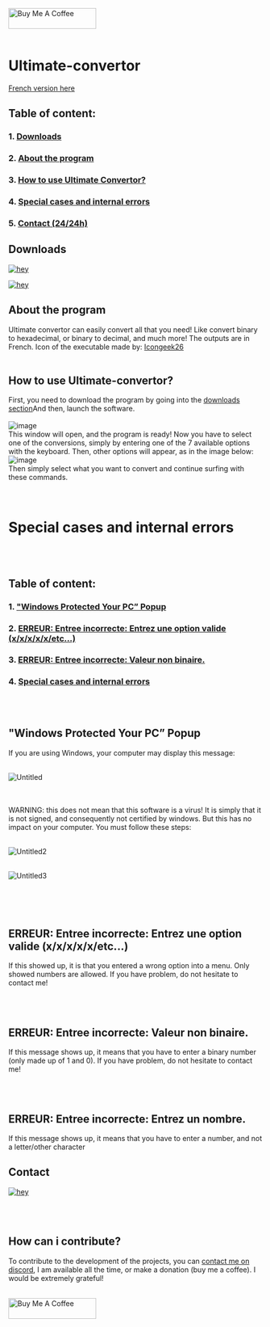 
<!-- This Source Code Form is subject to the terms of the Mozilla Public
   - License, v. 2.0. If a copy of the MPL was not distributed with this
   - file, You can obtain one at https://mozilla.org/MPL/2.0/. 
   - Creator: DR34M-M4K3R#7751 -->

<a href="https://www.buymeacoffee.com/DR34MM4K3R" target="_blank"><img src="https://cdn.buymeacoffee.com/buttons/default-green.png" alt="Buy Me A Coffee" height="41" width="174"></a>
<br/><br/>

# Ultimate-convertor
[French version here](https://github.com/DR34M-M4K3R/Ultimate-convertor/blob/main/README.md)
## Table of content:<br/>
### 1. [Downloads](https://github.com/DR34M-M4K3R/Ultimate-convertor/blob/main/README.EN.md#downloads)<br/>
### 2. [About the program](https://github.com/DR34M-M4K3R/Ultimate-convertor/blob/main/README.EN.md#about-the-program)<br/>
### 3. [How to use Ultimate Convertor?](https://github.com/DR34M-M4K3R/Ultimate-convertor/blob/main/README.EN.md#how-to-use-ultimate-convertor)
### 4. [Special cases and internal errors](https://github.com/DR34M-M4K3R/Ultimate-convertor/blob/main/README.EN.md#special-cases-and-internal-errors)
### 5. [Contact (24/24h)](https://github.com/DR34M-M4K3R/Ultimate-convertor/blob/main/README.EN.md#contact)


## Downloads

[![hey](https://img.shields.io/badge/Download%20.exe-181717?style=for-the-badge&color=blue&logo=windows)](https://github.com/DR34M-M4K3R/Ultimate-convertor/releases/download/1.0/Ultimate-Convertor.exe)

[![hey](https://img.shields.io/badge/Download%20.jar-181717?style=for-the-badge&color=red&logo=java)](https://github.com/DR34M-M4K3R/Ultimate-convertor/raw/main/ultimateConvertor.jar)


## About the program
Ultimate convertor can easily convert all that you need! Like convert binary to hexadecimal, or binary to decimal, and much more! The outputs are in French. Icon of the executable made by: [Icongeek26](https://www.flaticon.com/fr/auteurs/icongeek26)
<br/><br/>
## How to use Ultimate-convertor?
First, you need to download the program by going into the [downloads section](https://github.com/DR34M-M4K3R/Ultimate-convertor/blob/main/README.EN.md#downloads)And then, launch the software.
<br/>
<br/>
![image](https://user-images.githubusercontent.com/67145585/116277111-76c45780-a785-11eb-9d5c-0d9ba2a146a3.png)
<br/>
This window will open, and the program is ready! Now you have to select one of the conversions, simply by entering one of the 7 available options with the keyboard. Then, other options will appear, as in the image below:
<br/>
![image](https://user-images.githubusercontent.com/67145585/116277718-0964f680-a786-11eb-8aef-7fc9d8eef229.png)
<br/>
Then simply select what you want to convert and continue surfing with these commands.
<br/><br/><br/>
# Special cases and internal errors
<br/><br/>
## Table of content:<br/>
### 1. ["Windows Protected Your PC” Popup](https://github.com/DR34M-M4K3R/Ultimate-convertor/blob/main/README.EN.md#windows-protected-your-pc-popup)<br/>
### 2. [ERREUR: Entree incorrecte: Entrez une option valide (x/x/x/x/x/etc...)](https://github.com/DR34M-M4K3R/Ultimate-convertor/blob/main/README.EN.md#erreur-entree-incorrecte-entrez-une-option-valide-xxxxxetc)<br/>
### 3. [ERREUR: Entree incorrecte: Valeur non binaire.](https://github.com/DR34M-M4K3R/Ultimate-convertor/blob/main/README.EN.md#how-to-use-ultimate-convertor)
### 4. [Special cases and internal errors](https://github.com/DR34M-M4K3R/Ultimate-convertor/blob/main/README.EN.md#special-cases-and-internal-errors)

<br/><br/>

## "Windows Protected Your PC” Popup

If you are using Windows, your computer may display this message:
<br/>
<br/>

![Untitled](https://user-images.githubusercontent.com/67145585/116276219-9c049600-a784-11eb-8fdf-24936aa24a2e.png)

<br/>
<br/>
WARNING: this does not mean that this software is a virus! It is simply that it is not signed, and consequently not certified by windows. But this has no impact on your computer.
You must follow these steps:
<br/>
<br/>

![Untitled2](https://user-images.githubusercontent.com/67145585/116275294-c86be280-a783-11eb-8caa-ccf250b3bd69.png)
<br/>
<br/>

![Untitled3](https://user-images.githubusercontent.com/67145585/116275972-5d6edb80-a784-11eb-91f7-f593722ca72c.png)

<br/><br/><br/>

## ERREUR: Entree incorrecte: Entrez une option valide (x/x/x/x/x/etc...)

If this showed up, it is that you entered a wrong option into a menu. Only showed numbers are allowed. If you have problem, do not hesitate to contact me!

<br/><br/>

## ERREUR: Entree incorrecte: Valeur non binaire.

If this message shows up, it means that you have to enter a binary number (only made up of 1 and 0). If you have problem, do not hesitate to contact me!

<br/><br/>

## ERREUR: Entree incorrecte: Entrez un nombre.

If this message shows up, it means that you have to enter a number, and not a letter/other character

## Contact
[![hey](https://img.shields.io/badge/Contact%20me%20on%20discord-181717?style=for-the-badge&logo=discord)](https://discord.com/users/725672294692945991)

<br/><br/>
## How can i contribute?
To contribute to the development of the projects, you can [contact me on discord](https://github.com/DR34M-M4K3R/Ultimate-convertor/blob/main/README.EN.md#contact), I am available all the time, or make a donation (buy me a coffee). I would be extremely grateful!

<br/>
<a href="https://www.buymeacoffee.com/DR34MM4K3R" target="_blank"><img src="https://cdn.buymeacoffee.com/buttons/default-green.png" alt="Buy Me A Coffee" height="41" width="174"></a>
